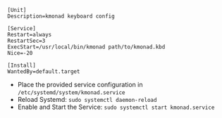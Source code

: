 ```
[Unit]
Description=kmonad keyboard config

[Service]
Restart=always
RestartSec=3
ExecStart=/usr/local/bin/kmonad path/to/kmonad.kbd
Nice=-20

[Install]
WantedBy=default.target
```

* Place the provided service configuration in `/etc/systemd/system/kmonad.service`
* Reload Systemd: `sudo systemctl daemon-reload`
* Enable and Start the Service: `sudo systemctl start kmonad.service`